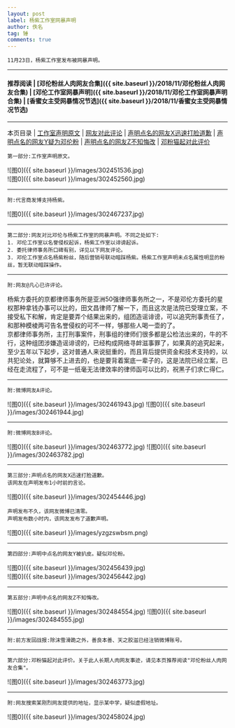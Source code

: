 ```yaml
---
layout: post
label: 杨紫工作室网暴声明
author: 佚名
tag: 锤
comments: true
---
```


    11月23日，杨紫工作室发布被网暴声明。
    
---

#### 推荐阅读 | [邓伦粉丝人肉网友合集]({{ site.baseurl }}/2018/11/邓伦粉丝人肉网友合集) | [邓伦工作室网暴声明]({{ site.baseurl }}/2018/11/邓伦工作室网暴声明合集) | [香蜜女主受网暴情况节选]({{ site.baseurl }}/2018/11/香蜜女主受网暴情况节选)

---
本页目录 \| [工作室声明原文](#dxjje) \| [网友对此评论](#dxjja) \| [声明点名的网友X迅速打脸道歉](#dxjjb) \| [声明点名的网友Y疑为邓伦粉](#dxjjc) \| [声明点名的网友Z不知悔改](#dxjjf) \| [邓粉猫起对此评价](#dxjjd) 

<a name="dxjje"></a>

    第一部分:工作室声明原文。

![图0]({{ site.baseurl }}/images/302451536.jpg)    
![图0]({{ site.baseurl }}/images/302452560.jpg)    

---

    附:代言商发博支持杨紫。
    
![图0]({{ site.baseurl }}/images/302467237.jpg)    

---

<a name="dxjja"></a>

    第二部分:网友对比邓伦与杨紫工作室的网暴声明。不同之处如下:
    1. 邓伦工作室以名誉侵权起诉，杨紫工作室以诽谤起诉。
    2. 委托律师事务所口碑有别，详见以下网友评论。
    3. 邓伦工作室点名杨紫粉丝，随后营销号联动暗踩杨紫。杨紫工作室声明未点名属性明显的粉丝，暂无联动暗踩操作。

---

    附:网友@凡心已许评论。
    
杨紫方委托的京都律师事务所是亚洲50强律师事务所之一，不是邓伦方委托的星权那种拿钱办事可以比的，田文昌律师了解一下，而且这次是法院已受理立案，不接受私下和解，肯定是要弄个结果出来的，组团造谣诽谤，可以追究刑事责任了，和那种模棱两可告名誉侵权的可不一样，够那些人喝一壶的了。
<br>京都律师事务所，主打刑事案件，刑事组的律师们很多都是公检法出来的，牛的不行，这种组团涉嫌造谣诽谤的，已经构成网络寻衅滋事罪了，如果真的追究起来，至少五年以下起步，这对普通人来说挺重的，而且背后提供资金和技术支持的，以共犯论处，就算够不上进去的，也是要背着案底一辈子的，这是法院已经立案，已经在走流程了，可不是一纸毫无法律效率的律师函可以比的，祝黑子们求仁得仁。

---

    附:微博网友A评论。

![图0]({{ site.baseurl }}/images/302461943.jpg)
![图0]({{ site.baseurl }}/images/302461944.jpg)

---

    附:微博网友B评论。

![图0]({{ site.baseurl }}/images/302463772.jpg)
![图0]({{ site.baseurl }}/images/302463782.jpg)

---



<a name="dxjjb"></a>

    第三部分:声明点名的网友X迅速打脸道歉。
    该网友在声明发布1小时前的言论。
    
![图0]({{ site.baseurl }}/images/302454446.jpg)    

    声明发布不久，该网友微博已清零。
    声明发布数小时内，该网友发布了道歉声明。

![图0]({{ site.baseurl }}/images/yzgzswbsm.png)


---

<a name="dxjjc"></a>

    第四部分:声明中点名的网友Y被扒皮。疑似邓伦粉。
    
![图0]({{ site.baseurl }}/images/302456439.jpg)    
![图0]({{ site.baseurl }}/images/302456442.jpg)

---

<a name="dxjjd"></a>

    第五部分:声明中点名的网友Z不知悔改。

![图0]({{ site.baseurl }}/images/302484554.jpg)
![图0]({{ site.baseurl }}/images/302484555.jpg)


---

    附:前方发回战报:除沫雪滑跪之外，善良本善、天之胶滋已经注销微博账号。

---

<a name="dxjjd"></a>

    第六部分:邓粉猫起对此评价。关于此人长期人肉网友事迹，请见本页推荐阅读"邓伦粉丝人肉网友合集"。

![图0]({{ site.baseurl }}/images/302463773.jpg)


---

    附:网友搜索某刚烈网友提供的地址，显示某中学，疑似虚假地址。

![图0]({{ site.baseurl }}/images/302458024.jpg)   

